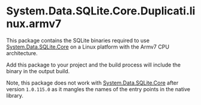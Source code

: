 # System.Data.SQLite.Core.Duplicati.linux.armv7

This package contains the SQLite binaries required to use [System.Data.SQLite.Core](https://www.nuget.org/packages/System.Data.SQLite.Core/) on a Linux platform with the Armv7 CPU architecture.

Add this package to your project and the build process will include the binary in the output build.

Note, this package does not work with [System.Data.SQLite.Core](https://www.nuget.org/packages/System.Data.SQLite.Core/) after version `1.0.115.0` as it mangles the names of the entry points in the native library.
